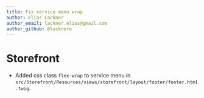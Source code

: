 ```yaml
---
title: Fix service menu wrap
author: Elias Lackner
author_email: lackner.elias@gmail.com
author_github: @lacknere
---
```

# Storefront
* Added css class `flex-wrap` to service menu in `src/Storefront/Resources/views/storefront/layout/footer/footer.html.twig`.
